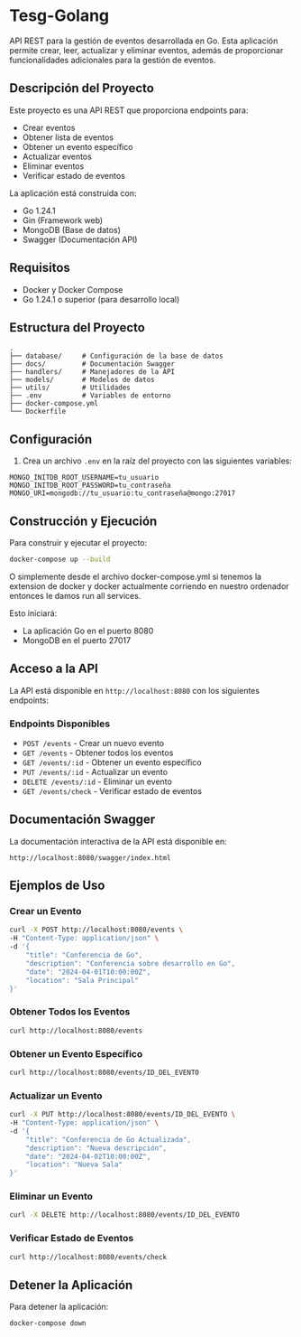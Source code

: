 # Tesg-Golang

API REST para la gestión de eventos desarrollada en Go. Esta aplicación permite crear, leer, actualizar y eliminar eventos, además de proporcionar funcionalidades adicionales para la gestión de eventos.

## Descripción del Proyecto

Este proyecto es una API REST que proporciona endpoints para:
- Crear eventos
- Obtener lista de eventos
- Obtener un evento específico
- Actualizar eventos
- Eliminar eventos
- Verificar estado de eventos

La aplicación está construida con:
- Go 1.24.1
- Gin (Framework web)
- MongoDB (Base de datos)
- Swagger (Documentación API)

## Requisitos

- Docker y Docker Compose
- Go 1.24.1 o superior (para desarrollo local)

## Estructura del Proyecto

```
.
├── database/     # Configuración de la base de datos
├── docs/         # Documentación Swagger
├── handlers/     # Manejadores de la API
├── models/       # Modelos de datos
├── utils/        # Utilidades
├── .env          # Variables de entorno
├── docker-compose.yml
└── Dockerfile
```

## Configuración

1. Crea un archivo `.env` en la raíz del proyecto con las siguientes variables:

```env
MONGO_INITDB_ROOT_USERNAME=tu_usuario
MONGO_INITDB_ROOT_PASSWORD=tu_contraseña
MONGO_URI=mongodb://tu_usuario:tu_contraseña@mongo:27017
```

## Construcción y Ejecución

Para construir y ejecutar el proyecto:

```bash
docker-compose up --build
```
O simplemente desde el archivo docker-compose.yml si tenemos la extension de docker y docker actualmente corriendo en nuestro ordenador
entonces le damos run all services. 

Esto iniciará:
- La aplicación Go en el puerto 8080
- MongoDB en el puerto 27017

## Acceso a la API

La API está disponible en `http://localhost:8080` con los siguientes endpoints:

### Endpoints Disponibles

- `POST /events` - Crear un nuevo evento
- `GET /events` - Obtener todos los eventos
- `GET /events/:id` - Obtener un evento específico
- `PUT /events/:id` - Actualizar un evento
- `DELETE /events/:id` - Eliminar un evento
- `GET /events/check` - Verificar estado de eventos

## Documentación Swagger

La documentación interactiva de la API está disponible en:
```
http://localhost:8080/swagger/index.html
```

## Ejemplos de Uso

### Crear un Evento
```bash
curl -X POST http://localhost:8080/events \
-H "Content-Type: application/json" \
-d '{
    "title": "Conferencia de Go",
    "description": "Conferencia sobre desarrollo en Go",
    "date": "2024-04-01T10:00:00Z",
    "location": "Sala Principal"
}'
```

### Obtener Todos los Eventos
```bash
curl http://localhost:8080/events
```

### Obtener un Evento Específico
```bash
curl http://localhost:8080/events/ID_DEL_EVENTO
```

### Actualizar un Evento
```bash
curl -X PUT http://localhost:8080/events/ID_DEL_EVENTO \
-H "Content-Type: application/json" \
-d '{
    "title": "Conferencia de Go Actualizada",
    "description": "Nueva descripción",
    "date": "2024-04-02T10:00:00Z",
    "location": "Nueva Sala"
}'
```

### Eliminar un Evento
```bash
curl -X DELETE http://localhost:8080/events/ID_DEL_EVENTO
```

### Verificar Estado de Eventos
```bash
curl http://localhost:8080/events/check
```

## Detener la Aplicación

Para detener la aplicación:

```bash
docker-compose down
```